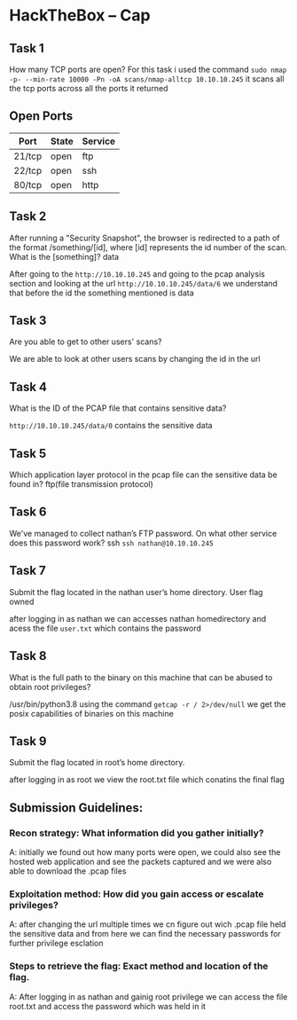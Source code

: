 # HackTheBox – Cap

## Task 1
How many TCP ports are open?
For this task i used the command `sudo nmap -p- --min-rate 10000 -Pn -oA scans/nmap-alltcp 10.10.10.245` 
it scans all the tcp ports across all the ports it returned 

## Open Ports

| Port     | State | Service |
|----------|-------|---------|
| 21/tcp   | open  | ftp     |
| 22/tcp   | open  | ssh     |
| 80/tcp   | open  | http    |


## Task 2
After running a "Security Snapshot", the browser is redirected to a path of the format /something/[id], where [id] represents the id number of the scan. What is the [something]?
data

After going to the `http://10.10.10.245` and going to the pcap analysis section and looking at the url 
`http://10.10.10.245/data/6` we understand that before the id the something mentioned is data

## Task 3
Are you able to get to other users' scans?

We are able to look at other users scans by changing the id in the url

## Task 4
What is the ID of the PCAP file that contains sensitive data?

`http://10.10.10.245/data/0` contains the sensitive data

## Task 5
Which application layer protocol in the pcap file can the sensitive data be found in?
ftp(file transmission protocol) 

## Task 6
We've managed to collect nathan’s FTP password. On what other service does this password work?
ssh
`ssh nathan@10.10.10.245`
## Task 7
Submit the flag located in the nathan user’s home directory.
User flag owned

after logging in as nathan we can accesses nathan homedirectory and acess the file `user.txt` which contains the password

## Task 8
What is the full path to the binary on this machine that can be abused to obtain root privileges?

/usr/bin/python3.8
using the command `getcap -r / 2>/dev/null` we get the posix capabilities of binaries on this machine

## Task 9 
Submit the flag located in root’s home directory.

after logging in as root we view the root.txt file which conatins the final flag




## Submission Guidelines:
### Recon strategy: What information did you gather initially?
A: initially we found out how many ports were open, we could also see the hosted web application and see the packets captured and we were also able to download the .pcap files
### Exploitation method: How did you gain access or escalate privileges?
A: after changing the url multiple times we cn figure out wich .pcap file held the sensitive data and from here we can find the necessary passwords for further privilege esclation
### Steps to retrieve the flag: Exact method and location of the flag.
A: After logging in as nathan and gainig root privilege we can access the file root.txt and access the password which was held in it
